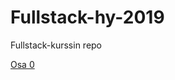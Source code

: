 # Fullstack-hy-2019
Fullstack-kurssin repo


[Osa 0](https://github.com/majormalfunk/Fullstack-hy-2019/blob/master/Osa-0/Osa-0.md)
